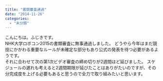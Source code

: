```yaml
---
title: "書類審査通過"
date: "2014-11-26"
categories: 
  - "未分類"
---
```


こんにちは。ふじきです。  
NHK大学ロボコン2015の書類審査に無事通過しました。 どうやら今年はまだ競技にかかわる重要なルールが未確定な部分もあり公式の発表を待つ必要があるようです。  
それに合わせて次の第1次ビデオ審査の締め切りが2週間ほど延びました。 スケジュールの遅れも考えると2週間期限が延びたことはありがたいのですが、その分完成度を上げる必要もあると思うので全力で取り組みたいと思います。
